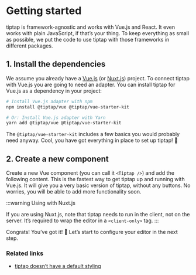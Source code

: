 # Getting started

tiptap is framework-agnostic and works with Vue.js and React. It even works with plain JavaScript, if that’s your thing. To keep everything as small as possible, we put the code to use tiptap with those frameworks in different packages.

## 1. Install the dependencies

We assume you already have a [Vue.js](https://cli.vuejs.org/) (or [Nuxt.js](https://nuxtjs.org/)) project. To connect tiptap with Vue.js you are going to need an adapter. You can install tiptap for Vue.js as a dependency in your project:

```bash
# Install Vue.js adapter with npm
npm install @tiptap/vue @tiptap/vue-starter-kit

# Or: Install Vue.js adapter with Yarn
yarn add @tiptap/vue @tiptap/vue-starter-kit
```

The `@tiptap/vue-starter-kit` includes a few basics you would probably need anyway. Cool, you have got everything in place to set up tiptap! 🙌

## 2. Create a new component

Create a new Vue component (you can call it `<Tiptap />`) and add the following content. This is the fastest way to get tiptap up and running with Vue.js. It will give you a very basic version of tiptap, without any buttons. No worries, you will be able to add more functionality soon.

<demo name="Guide/GettingStarted" />

:::warning Using with Nuxt.js

If you are using Nuxt.js, note that tiptap needs to run in the client, not on the server. It’s required to wrap the editor in a `<client-only>` tag.
:::

Congrats! You’ve got it! 🎉 Let’s start to configure your editor in the next step.

### Related links

- [tiptap doesn’t have a default styling](#)
